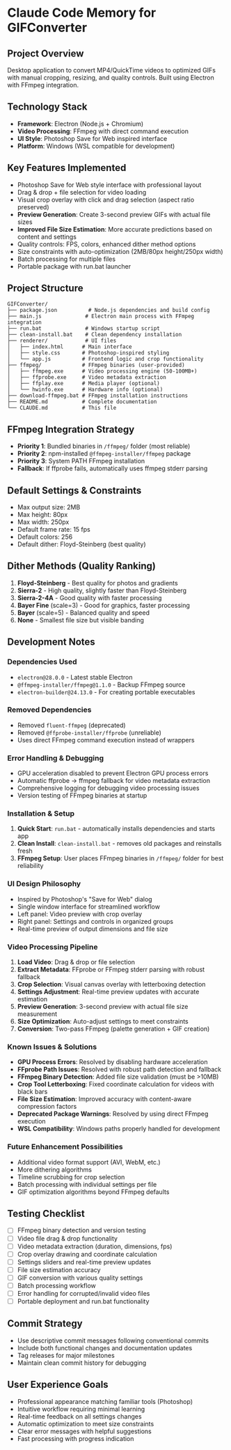 # Claude Code Memory for GIFConverter

## Project Overview
Desktop application to convert MP4/QuickTime videos to optimized GIFs with manual cropping, resizing, and quality controls. Built using Electron with FFmpeg integration.

## Technology Stack
- **Framework**: Electron (Node.js + Chromium)
- **Video Processing**: FFmpeg with direct command execution
- **UI Style**: Photoshop Save for Web inspired interface
- **Platform**: Windows (WSL compatible for development)

## Key Features Implemented
- Photoshop Save for Web style interface with professional layout
- Drag & drop + file selection for video loading
- Visual crop overlay with click and drag selection (aspect ratio preserved)
- **Preview Generation**: Create 3-second preview GIFs with actual file sizes
- **Improved File Size Estimation**: More accurate predictions based on content and settings
- Quality controls: FPS, colors, enhanced dither method options
- Size constraints with auto-optimization (2MB/80px height/250px width)
- Batch processing for multiple files
- Portable package with run.bat launcher

## Project Structure
```
GIFConverter/
├── package.json          # Node.js dependencies and build config
├── main.js              # Electron main process with FFmpeg integration
├── run.bat              # Windows startup script
├── clean-install.bat    # Clean dependency installation
├── renderer/            # UI files
│   ├── index.html      # Main interface
│   ├── style.css       # Photoshop-inspired styling  
│   └── app.js          # Frontend logic and crop functionality
├── ffmpeg/             # FFmpeg binaries (user-provided)
│   ├── ffmpeg.exe      # Video processing engine (50-100MB+)
│   ├── ffprobe.exe     # Video metadata extraction
│   ├── ffplay.exe      # Media player (optional)
│   └── hwinfo.exe      # Hardware info (optional)
├── download-ffmpeg.bat # FFmpeg installation instructions
├── README.md           # Complete documentation
└── CLAUDE.md           # This file
```

## FFmpeg Integration Strategy
- **Priority 1**: Bundled binaries in `/ffmpeg/` folder (most reliable)
- **Priority 2**: npm-installed `@ffmpeg-installer/ffmpeg` package
- **Priority 3**: System PATH FFmpeg installation
- **Fallback**: If ffprobe fails, automatically uses ffmpeg stderr parsing

## Default Settings & Constraints
- Max output size: 2MB
- Max height: 80px  
- Max width: 250px
- Default frame rate: 15 fps
- Default colors: 256
- Default dither: Floyd-Steinberg (best quality)

## Dither Methods (Quality Ranking)
1. **Floyd-Steinberg** - Best quality for photos and gradients
2. **Sierra-2** - High quality, slightly faster than Floyd-Steinberg
3. **Sierra-2-4A** - Good quality with faster processing
4. **Bayer Fine** (scale=3) - Good for graphics, faster processing
5. **Bayer** (scale=5) - Balanced quality and speed
6. **None** - Smallest file size but visible banding

## Development Notes

### Dependencies Used
- `electron@28.0.0` - Latest stable Electron
- `@ffmpeg-installer/ffmpeg@1.1.0` - Backup FFmpeg source
- `electron-builder@24.13.0` - For creating portable executables

### Removed Dependencies
- Removed `fluent-ffmpeg` (deprecated)
- Removed `@ffprobe-installer/ffprobe` (unreliable)
- Uses direct FFmpeg command execution instead of wrappers

### Error Handling & Debugging
- GPU acceleration disabled to prevent Electron GPU process errors
- Automatic ffprobe → ffmpeg fallback for video metadata extraction
- Comprehensive logging for debugging video processing issues
- Version testing of FFmpeg binaries at startup

### Installation & Setup
1. **Quick Start**: `run.bat` - automatically installs dependencies and starts app
2. **Clean Install**: `clean-install.bat` - removes old packages and reinstalls fresh
3. **FFmpeg Setup**: User places FFmpeg binaries in `/ffmpeg/` folder for best reliability

### UI Design Philosophy
- Inspired by Photoshop's "Save for Web" dialog
- Single window interface for streamlined workflow
- Left panel: Video preview with crop overlay
- Right panel: Settings and controls in organized groups
- Real-time preview of output dimensions and file size

### Video Processing Pipeline
1. **Load Video**: Drag & drop or file selection
2. **Extract Metadata**: FFprobe or FFmpeg stderr parsing with robust fallback
3. **Crop Selection**: Visual canvas overlay with letterboxing detection
4. **Settings Adjustment**: Real-time preview updates with accurate estimation
5. **Preview Generation**: 3-second preview with actual file size measurement
6. **Size Optimization**: Auto-adjust settings to meet constraints
7. **Conversion**: Two-pass FFmpeg (palette generation + GIF creation)

### Known Issues & Solutions
- **GPU Process Errors**: Resolved by disabling hardware acceleration
- **FFprobe Path Issues**: Resolved with robust path detection and fallback
- **FFmpeg Binary Detection**: Added file size validation (must be >10MB)
- **Crop Tool Letterboxing**: Fixed coordinate calculation for videos with black bars
- **File Size Estimation**: Improved accuracy with content-aware compression factors
- **Deprecated Package Warnings**: Resolved by using direct FFmpeg execution
- **WSL Compatibility**: Windows paths properly handled for development

### Future Enhancement Possibilities
- Additional video format support (AVI, WebM, etc.)
- More dithering algorithms
- Timeline scrubbing for crop selection
- Batch processing with individual settings per file
- GIF optimization algorithms beyond FFmpeg defaults

## Testing Checklist
- [ ] FFmpeg binary detection and version testing
- [ ] Video file drag & drop functionality
- [ ] Video metadata extraction (duration, dimensions, fps)
- [ ] Crop overlay drawing and coordinate calculation
- [ ] Settings sliders and real-time preview updates
- [ ] File size estimation accuracy
- [ ] GIF conversion with various quality settings
- [ ] Batch processing workflow
- [ ] Error handling for corrupted/invalid video files
- [ ] Portable deployment and run.bat functionality

## Commit Strategy
- Use descriptive commit messages following conventional commits
- Include both functional changes and documentation updates
- Tag releases for major milestones
- Maintain clean commit history for debugging

## User Experience Goals
- Professional appearance matching familiar tools (Photoshop)
- Intuitive workflow requiring minimal learning
- Real-time feedback on all settings changes
- Automatic optimization to meet size constraints
- Clear error messages with helpful suggestions
- Fast processing with progress indication